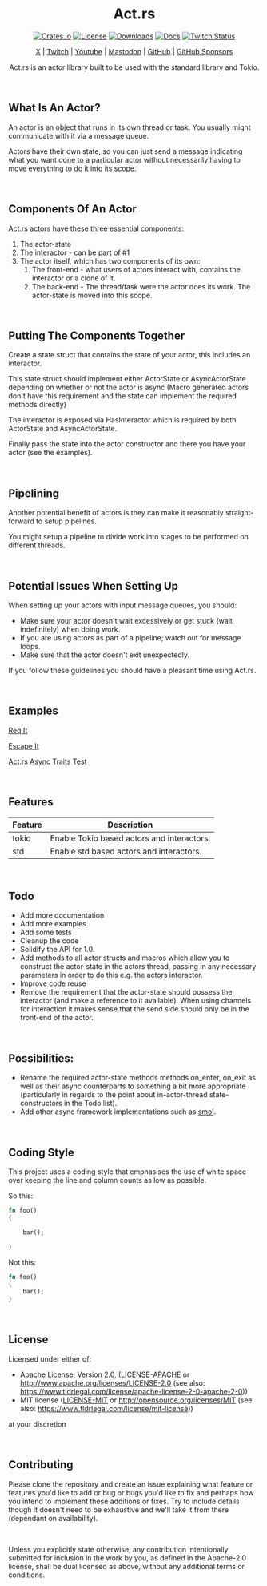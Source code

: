 <div align="center">

# Act.rs

[![Crates.io](https://img.shields.io/crates/v/act_rs)](https://crates.io/crates/act_rs)
[![License](https://img.shields.io/badge/license-MIT%2FApache-blue)](#license)
[![Downloads](https://img.shields.io/crates/d/act_rs)](https://crates.io/crates/act_rs)
[![Docs](https://docs.rs/act_rs/badge.svg)](https://docs.rs/act_rs/latest/act_rs/)
[![Twitch Status](https://img.shields.io/twitch/status/coruscateor)](https://www.twitch.tv/coruscateor)

[X](https://twitter.com/Coruscateor) | 
[Twitch](https://www.twitch.tv/coruscateor) | 
[Youtube](https://www.youtube.com/@coruscateor) | 
[Mastodon](https://mastodon.social/@Coruscateor) | 
[GitHub](https://github.com/coruscateor) | 
[GitHub Sponsors](https://github.com/sponsors/coruscateor)

Act.rs is an actor library built to be used with the standard library and Tokio.

</div>

<br />

## What Is An Actor?

An actor is an object that runs in its own thread or task. You usually might communicate with it via a message queue.

Actors have their own state, so you can just send a message indicating what you want done to a particular actor without necessarily having to move everything to do it into its scope.

<br />

## Components Of An Actor

Act.rs actors have these three essential components:

1. The actor-state
2. The interactor - can be part of #1
3. The actor itself, which has two components of its own:
    1. The front-end - what users of actors interact with, contains the interactor or a clone of it.
    2. The back-end - The thread/task were the actor does its work. The actor-state is moved into this scope.

<br />

## Putting The Components Together

Create a state struct that contains the state of your actor, this includes an interactor.

This state struct should implement either ActorState or AsyncActorState depending on whether or not the actor is async (Macro generated actors don't have this requirement and the state can implement the required methods directly)

The interactor is exposed via HasInteractor which is required by both ActorState and AsyncActorState.

Finally pass the state into the actor constructor and there you have your actor (see the examples).

<br />

## Pipelining

Another potential benefit of actors is they can make it reasonably straight-forward to setup pipelines.

You might setup a pipeline to divide work into stages to be performed on different threads.

<br />

## Potential Issues When Setting Up

When setting up your actors with input message queues, you should:

- Make sure your actor doesn't wait excessively or get stuck (wait indefinitely) when doing work.
- If you are using actors as part of a pipeline; watch out for message loops.
- Make sure that the actor doesn't exit unexpectedly.

If you follow these guidelines you should have a pleasant time using Act.rs.

<br />

## Examples

[Req It](https://github.com/coruscateor/req_it/blob/latest/src/actors/graphql_actor.rs)

[Escape It](https://github.com/coruscateor/escape_it/blob/latest/src/conversion_actor.rs)

[Act.rs Async Traits Test](https://github.com/coruscateor/act_rs_async_traits_test/tree/latest)

<br />

## Features

| Feature     | Description |
| ----------- | ----------- |
| tokio | Enable Tokio based actors and interactors. |
| std   | Enable std based actors and interactors.|

<br />

## Todo

- Add more documentation
- Add more examples
- Add some tests
- Cleanup the code
- Solidify the API for 1.0.
- Add methods to all actor structs and macros which allow you to construct the actor-state in the actors thread, passing in any necessary parameters in order to do this e.g. the actors interactor.
- Improve code reuse
- Remove the requirement that the actor-state should possess the interactor (and make a reference to it available). When using channels for interaction it makes sense that the send side should only be in the front-end of the actor.

<br />

## Possibilities:

- Rename the required actor-state methods methods on_enter, on_exit as well as their async counterparts to something a bit more appropriate (particularly in regards to the point about in-actor-thread state-constructors in the Todo list).
- Add other async framework implementations such as [smol](https://crates.io/crates/smol).

<br />

## Coding Style

This project uses a coding style that emphasises the use of white space over keeping the line and column counts as low as possible.

So this:

```rust
fn foo()
{

    bar();

}

```

Not this:

```rust
fn foo()
{
    bar();
}

```

<br/>

## License

Licensed under either of:

- Apache License, Version 2.0, ([LICENSE-APACHE](./LICENSE-APACHE) or http://www.apache.org/licenses/LICENSE-2.0 (see also: https://www.tldrlegal.com/license/apache-license-2-0-apache-2-0))
- MIT license ([LICENSE-MIT](./LICENSE-MIT) or http://opensource.org/licenses/MIT (see also: https://www.tldrlegal.com/license/mit-license))

at your discretion

<br/>

## Contributing

Please clone the repository and create an issue explaining what feature or features you'd like to add or bug or bugs you'd like to fix and perhaps how you intend to implement these additions or fixes. Try to include details though it doesn't need to be exhaustive and we'll take it from there (dependant on availability).

<br/>

Unless you explicitly state otherwise, any contribution intentionally submitted for inclusion in the work by you, as defined in the Apache-2.0 license, shall be dual licensed as above, without any additional terms or conditions.


